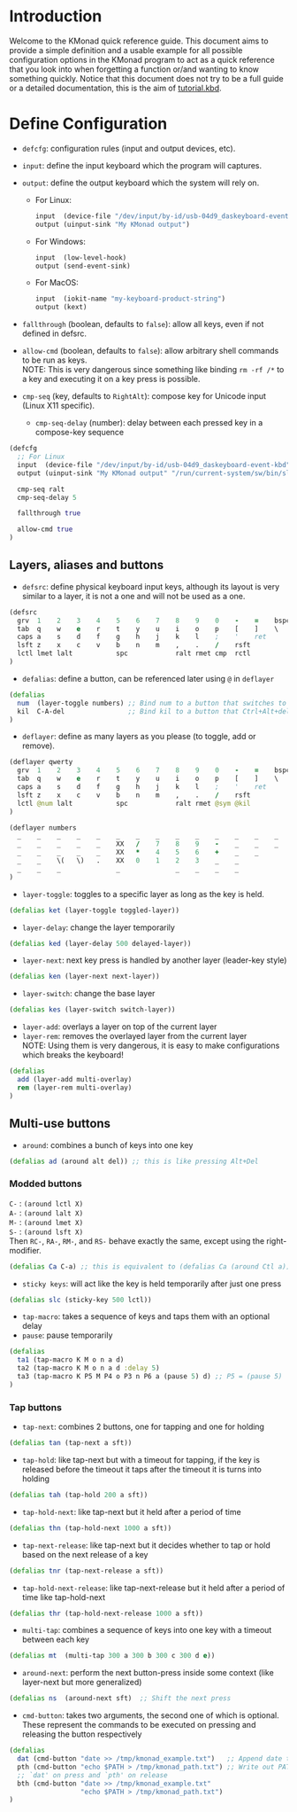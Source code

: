 # Introduction
Welcome to the KMonad quick reference guide. This document aims to provide a
simple definition and a usable example for all possible configuration options in
the KMonad program to act as a quick reference that you look into when forgetting
a function or/and wanting to know something quickly. Notice that this document
does not try to be a full guide or a detailed documentation, this is the aim of
[tutorial.kbd](https://github.com/kmonad/kmonad/blob/master/keymap/tutorial.kbd).

# Define Configuration

+ `defcfg`: configuration rules (input and output devices, etc).

+ `input`: define the input keyboard which the program will captures.  
+ `output`: define the output keyboard which the system will rely on.

	- For Linux:
       ```clojure
       input  (device-file "/dev/input/by-id/usb-04d9_daskeyboard-event-kbd")
       output (uinput-sink "My KMonad output")
       ```
	- For Windows:
       ```clojure
       input  (low-level-hook)
       output (send-event-sink)
       ```
	- For MacOS:
		```clojure
		input  (iokit-name "my-keyboard-product-string")
		output (kext)
		```
+ `fallthrough` (boolean, defaults to `false`): allow all keys, even if not defined
in defsrc.

+ `allow-cmd` (boolean, defaults to `false`): allow arbitrary shell commands to
  be run as keys.  
NOTE: This is very dangerous since something like binding `rm -rf /*` to a key
and executing it on a key press is possible.

+ `cmp-seq` (key, defaults to `RightAlt`): compose key for Unicode input (Linux X11
specific).

	+ `cmp-seq-delay` (number): delay between each pressed key in a compose-key
sequence
```clojure
(defcfg
  ;; For Linux
  input  (device-file "/dev/input/by-id/usb-04d9_daskeyboard-event-kbd")
  output (uinput-sink "My KMonad output" "/run/current-system/sw/bin/sleep 1 && /run/current-system/sw/bin/setxkbmap -option compose:ralt")

  cmp-seq ralt
  cmp-seq-delay 5

  fallthrough true

  allow-cmd true
)
```
## Layers, aliases and buttons

+ `defsrc`: define physical keyboard input keys, although its layout is very
  similar to a layer, it is not a one and will not be used as a one.
```clojure
(defsrc
  grv  1    2    3    4    5    6    7    8    9    0    -    =    bspc
  tab  q    w    e    r    t    y    u    i    o    p    [    ]    \
  caps a    s    d    f    g    h    j    k    l    ;    '    ret
  lsft z    x    c    v    b    n    m    ,    .    /    rsft
  lctl lmet lalt           spc            ralt rmet cmp  rctl
)
```

+ `defalias`: define a button, can be referenced later using `@` in `deflayer`
```clojure
(defalias
  num  (layer-toggle numbers) ;; Bind num to a button that switches to a layer
  kil  C-A-del                ;; Bind kil to a button that Ctrl+Alt+deletes
)
```

+ `deflayer`: define as many layers as you please (to toggle, add or remove).
```clojure
(deflayer qwerty
  grv  1    2    3    4    5    6    7    8    9    0    -    =    bspc
  tab  q    w    e    r    t    y    u    i    o    p    [    ]    \
  caps a    s    d    f    g    h    j    k    l    ;    '    ret
  lsft z    x    c    v    b    n    m    ,    .    /    rsft
  lctl @num lalt           spc            ralt rmet @sym @kil
)

(deflayer numbers
  _    _    _    _    _    _    _    _    _    _    _    _    _    _
  _    _    _    _    _    XX   /    7    8    9    -    _    _    _
  _    _    _    _    _    XX   *    4    5    6    +    _    _
  _    _    \(   \)   .    XX   0    1    2    3    _    _
  _    _    _              _              _    _    _    _
)
```

+ `layer-toggle`: toggles to a specific layer as long as the key is held.
```clojure
(defalias ket (layer-toggle toggled-layer))
```

+ `layer-delay`: change the layer temporarily
```clojure
(defalias ked (layer-delay 500 delayed-layer))
```
+ `layer-next`: next key press is handled by another layer (leader-key style)
```clojure
(defalias ken (layer-next next-layer))
```
+ `layer-switch`: change the base layer
```clojure
(defalias kes (layer-switch switch-layer))
```
+ `layer-add`: overlays a layer on top of the current layer  
+ `layer-rem`: removes the overlayed layer from the current layer  
NOTE: Using them is very dangerous, it is easy to make configurations which breaks the keyboard!
```clojure
(defalias
  add (layer-add multi-overlay)
  rem (layer-rem multi-overlay)
)
```

## Multi-use buttons

+ `around`: combines a bunch of keys into one key 
```clojure
(defalias ad (around alt del)) ;; this is like pressing Alt+Del 
```
### Modded buttons
`C-` : `(around lctl X)`  
`A-` : `(around lalt X)`  
`M-` : `(around lmet X)`  
`S-` : `(around lsft X)`  
Then `RC-`, `RA-`, `RM-`, and `RS-` behave exactly the same, except using the
right-modifier.
```clojure
(defalias Ca C-a) ;; this is equivalent to (defalias Ca (around Ctl a))
```

+ `sticky keys`: will act like the key is held temporarily after just one press
```clojure
(defalias slc (sticky-key 500 lctl))
```

+ `tap-macro`: takes a sequence of keys and taps them with an optional delay  
+ `pause`: pause temporarily
```clojure
(defalias
  ta1 (tap-macro K M o n a d)
  ta2 (tap-macro K M o n a d :delay 5)
  ta3 (tap-macro K P5 M P4 o P3 n P6 a (pause 5) d) ;; P5 = (pause 5)
)
```

### Tap buttons

+ `tap-next`: combines 2 buttons, one for tapping and one for holding
```clojure
(defalias tan (tap-next a sft))
```
+ `tap-hold`: like tap-next but with a timeout for tapping, if the key is
released before the timeout it taps after the timeout it is turns into holding
```clojure
(defalias tah (tap-hold 200 a sft))
```
+ `tap-hold-next`: like tap-next but it held after a period of time
```clojure
(defalias thn (tap-hold-next 1000 a sft))
```
+ `tap-next-release`: like tap-next but it decides whether to tap or hold based
on the next release of a key
```clojure
(defalias tnr (tap-next-release a sft))
```
+ `tap-hold-next-release`: like tap-next-release but it held after a period of
time like tap-hold-next
```clojure
(defalias thr (tap-hold-next-release 1000 a sft))
```

+ `multi-tap`: combines a sequence of keys into one key with a timeout between
each key
```clojure
(defalias mt  (multi-tap 300 a 300 b 300 c 300 d e))
```
+ `around-next`: perform the next button-press inside some context (like
layer-next but more generalized)
```clojure
(defalias ns  (around-next sft)  ;; Shift the next press
```
+ `cmd-button`: takes two arguments, the second one of which is optional. These
represent the commands to be executed on pressing and releasing the button
respectively
```clojure
(defalias
  dat (cmd-button "date >> /tmp/kmonad_example.txt")   ;; Append date to tmpfile
  pth (cmd-button "echo $PATH > /tmp/kmonad_path.txt") ;; Write out PATH
  ;; `dat' on press and `pth' on release
  bth (cmd-button "date >> /tmp/kmonad_example.txt"
                  "echo $PATH > /tmp/kmonad_path.txt")
)
```
